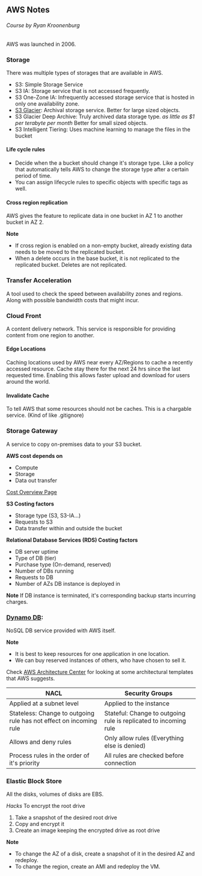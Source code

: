 ## AWS Notes
###### Course by Ryan Kroonenburg

AWS was launched in 2006.

### Storage

There was multiple types of storages that are available in AWS.
* S3: Simple Storage Service
* S3 IA: Storage service that is not accessed frequently.
* S3 One-Zone IA: Infrequently accessed storage service that is hosted in only one availability zone.
* [S3 Glacier](https://docs.aws.amazon.com/amazonglacier/latest/dev/introduction.html): Archival storage service. Better for large sized objects.
* S3 Glacier Deep Archive: Truly archived data storage type. _as little as $1 per terabyte per month_ Better for small sized objects.
* S3 Intelligent Tiering: Uses machine learning to manage the files in the bucket

#### Life cycle rules
- Decide when the a bucket should change it's storage type. Like a policy that automatically tells AWS to change the storage type after a certain period of time.
- You can assign lifecycle rules to specific objects with specific tags as well.

#### Cross region replication
AWS gives the feature to replicate data in one bucket in AZ 1 to another bucket in AZ 2.

__Note__
* If cross region is enabled on a non-empty bucket, already existing data needs to be moved to the replicated bucket.
* When a delete occurs in the base bucket, it is not replicated to the replicated bucket. Deletes are not replicated.

### Transfer Acceleration

A tool used to check the speed between availability zones and regions. Along with possible bandwidth costs that might incur.

### Cloud Front

A content delivery network. This service is responsible for providing content from one region to another.

#### Edge Locations
Caching locations used by AWS near every AZ/Regions to cache a recently accessed resource. Cache stay there for the next 24 hrs since the last requested time.
Enabling this allows faster upload and download for users around the world.

#### Invalidate Cache
To tell AWS that some resources should not be caches. This is a chargable service. (Kind of like .gitignore)

### Storage Gateway

A service to copy on-premises data to your S3 bucket.

__AWS cost depends on__
* Compute
* Storage
* Data out transfer

[Cost Overview Page](https://d1.awsstatic.com/whitepapers/aws_pricing_overview.pdf)

__S3 Costing factors__
* Storage type (S3, S3-IA...)
* Requests to S3
* Data transfer within and outside the bucket

__Relational Database Services (RDS) Costing factors__
* DB server uptime
* Type of DB (tier)
* Purchase type (On-demand, reserved)
* Number of DBs running
* Requests to DB
* Number of AZs DB instance is deployed in

__Note__
If DB instance is terminated, it's corresponding backup starts incurring charges.

### [Dynamo DB](https://aws.amazon.com/dynamodb/): 
NoSQL DB service provided with AWS itself.

__Note__
* It is best to keep resources for one application in one location.
* We can buy reserved instances of others, who have chosen to sell it.

Check [AWS Architecture Center](https://aws.amazon.com/architecture/?awsf.quickstart-architecture-page-filter=highlight%23new) for looking at some architectural templates that AWS suggests.

NACL | Security Groups
--- | ---
Applied at a subnet level | Applied to the instance
Stateless: Change to outgoing rule has not effect on incoming rule | Stateful: Change to outgoing rule is replicated to incoming rule
Allows and deny rules | Only allow rules (Everything else is denied)
Process rules in the order of it's priority | All rules are checked before connection

### Elastic Block Store

All the disks, volumes of disks are EBS.

_Hacks_
To encrypt the root drive
1. Take a snapshot of the desired root drive
1. Copy and encrypt it
1. Create an image keeping the encrypted drive as root drive

__Note__
* To change the AZ of a disk, create a snapshot of it in the desired AZ and redeploy.
* To change the region, create an AMI and redeploy the VM.
